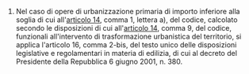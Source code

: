 1. Nel caso di opere di urbanizzazione primaria di importo inferiore alla soglia di cui all'[articolo 14](/index.html?article=articolo-14&version=2), comma 1, lettera a), del codice, calcolato secondo le disposizioni di cui all'[articolo 14](/index.html?article=articolo-14&version=2), comma 9, del codice, funzionali all'intervento di trasformazione urbanistica del territorio, si applica l'articolo 16, comma 2-bis, del testo unico delle disposizioni legislative e regolamentari in materia di edilizia, di cui al decreto del Presidente della Repubblica 6 giugno 2001, n. 380.